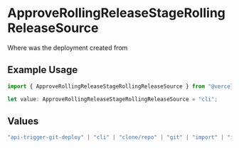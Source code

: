 # ApproveRollingReleaseStageRollingReleaseSource

Where was the deployment created from

## Example Usage

```typescript
import { ApproveRollingReleaseStageRollingReleaseSource } from "@vercel/sdk/models/approverollingreleasestageop.js";

let value: ApproveRollingReleaseStageRollingReleaseSource = "cli";
```

## Values

```typescript
"api-trigger-git-deploy" | "cli" | "clone/repo" | "git" | "import" | "import/repo" | "redeploy" | "v0-web"
```